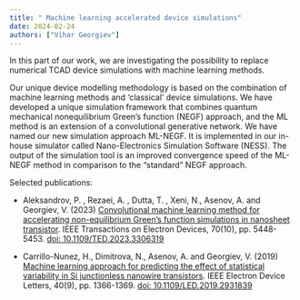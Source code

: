 ```yaml
---
title: " Machine learning accelerated device simulations"
date: 2024-02-24
authors: ["Vihar Georgiev"]
---
```

In this part of our work, we are investigating the possibility to replace numerical TCAD device simulations with machine learning methods.

<!--more-->

Our unique device modelling methodology is based on the combination of machine learning methods and ‘classical’ device simulations. We have developed a unique simulation framework that combines quantum mechanical nonequilibrium Green’s function (NEGF) approach, and the ML method is an extension of a convolutional generative network. We have named our new simulation approach ML-NEGF. It is implemented in our in-house simulator called Nano-Electronics Simulation Software (NESS). The output of the simulation tool is an improved convergence speed of the ML-NEGF method in comparison to the “standard” NEGF approach. 


Selected publications:
- Aleksandrov, P. , Rezaei, A. , Dutta, T. , Xeni, N., Asenov, A.  and Georgiev, V.  (2023) [Convolutional machine learning method for accelerating non-equilibrium Green’s function simulations in nanosheet transistor](https://eprints.gla.ac.uk/304810/). IEEE Transactions on Electron Devices, 70(10), pp. 5448-5453. [doi: 10.1109/TED.2023.3306319](https://ieeexplore.ieee.org/document/10231075)

- Carrillo-Nunez, H., Dimitrova, N., Asenov, A.  and Georgiev, V.  (2019) [Machine learning approach for predicting the effect of statistical variability in Si junctionless nanowire transistors](https://eprints.gla.ac.uk/191552/). IEEE Electron Device Letters, 40(9), pp. 1366-1369. [doi: 10.1109/LED.2019.2931839](https://ieeexplore.ieee.org/document/8779691)